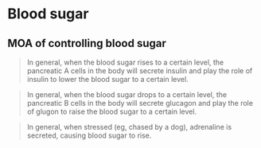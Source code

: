 # Blood sugar
## MOA of controlling blood sugar 
> In general, when the blood sugar rises to a certain level, the pancreatic A cells in the body will secrete insulin and play the role of insulin to lower the blood sugar to a certain level.

> In general, when the blood sugar drops to a certain level, the pancreatic B cells in the body will secrete glucagon and play the role of glugon to raise the blood sugar to a certain level.

> In general, when stressed (eg, chased by a dog), adrenaline is secreted, causing blood sugar to rise.
